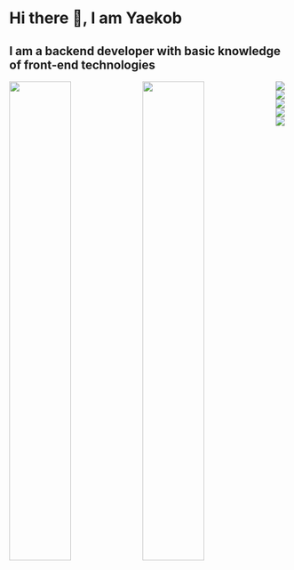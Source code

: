 <h1>Hi there 👋, I am Yaekob</h1>
<h2> I am a backend developer with basic knowledge of front-end technologies</h2>
<img align="left" width="47%" src="https://github-readme-stats.vercel.app/api?username=Jamescog&show_icons=true&theme=radical" ?>


<img align="left" width="47%" src="https://github-readme-stats.vercel.app/api/top-langs/?username=Jamescog&layout=compact"/>


<img align="left" src="https://img.shields.io/badge/c-%2300599C.svg?style=for-the-badge&logo=c&logoColor=white"/>


<img align="left" src="https://img.shields.io/badge/python-3670A0?style=for-the-badge&logo=python&logoColor=ffdd54"/>


<img align="left" src="https://img.shields.io/badge/shell_script-%23121011.svg?style=for-the-badge&logo=gnu-bash&logoColor=white)"/>

<img align="left" src="https://img.shields.io/badge/mysql-%2300f.svg?style=for-the-badge&logo=mysql&logoColor=white)"/>

<img align="left" src="https://img.shields.io/badge/flask-%23000.svg?style=for-the-badge&logo=flask&logoColor=white)"/>

<img align="lef" scr="https://img.shields.io/badge/jinja-white.svg?style=for-the-badge&logo=jinja&logoColor=black)"/>


